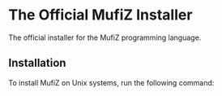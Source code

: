# The Official MufiZ Installer

The official installer for the MufiZ programming language.

## Installation

To install MufiZ on Unix systems, run the following command:

```bash

```
